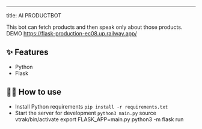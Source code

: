 ---
title: AI PRODUCTBOT

This bot can fetch products and then speak only about those products.
DEMO https://flask-production-ec08.up.railway.app/

## ✨ Features

- Python
- Flask

## 💁‍♀️ How to use

- Install Python requirements `pip install -r requirements.txt`
- Start the server for development `python3 main.py`
source vtrak/bin/activate
export FLASK_APP=main.py
python3 -m flask run

